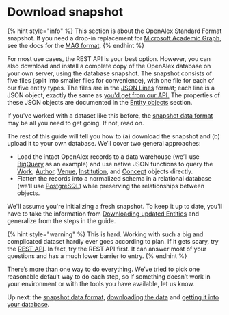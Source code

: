 # Download snapshot

{% hint style="info" %}
This section is about the OpenAlex Standard Format snapshot. If you need a drop-in replacement for [Microsoft Academic Graph](https://www.microsoft.com/en-us/research/project/microsoft-academic-graph/), see the docs for the [MAG format](mag-format/).
{% endhint %}

For most use cases, the REST API is your best option. However, you can also download and install a complete copy of the OpenAlex database on your own server, using the database snapshot. The snapshot consists of five files (split into smaller files for convenience), with one file for each of our five entity types. The files are in the [JSON Lines](https://jsonlines.org) format; each line is a JSON object, exactly the same as [you'd get from our API.](../api/get-single-entities.md) The properties of these JSON objects are documented in the [Entity objects](../about-the-data/) section.&#x20;

If you've worked with a dataset like this before, the [snapshot data format](snapshot-data-format.md) may be all you need to get going. If not, read on.

The rest of this guide will tell you how to (a) download the snapshot and (b) upload it to your own database. We’ll cover two general approaches:

* Load the intact OpenAlex records to a data warehouse (we’ll use [BigQuery](https://cloud.google.com/bigquery) as an example) and use native JSON functions to query the [Work](https://app.gitbook.com/o/q9WAeozYo93Avo9VPiOf/s/Sj6S26Opvy3KVj3QQGMc/about-the-data/work), [Author](https://app.gitbook.com/o/q9WAeozYo93Avo9VPiOf/s/Sj6S26Opvy3KVj3QQGMc/about-the-data/author), [Venue](https://app.gitbook.com/o/q9WAeozYo93Avo9VPiOf/s/Sj6S26Opvy3KVj3QQGMc/about-the-data/venue), [Institution](https://app.gitbook.com/o/q9WAeozYo93Avo9VPiOf/s/Sj6S26Opvy3KVj3QQGMc/about-the-data/institution), and [Concept](https://app.gitbook.com/o/q9WAeozYo93Avo9VPiOf/s/Sj6S26Opvy3KVj3QQGMc/about-the-data/concept) objects directly.
* Flatten the records into a normalized schema in a relational database (we’ll use [PostgreSQL](https://www.postgresql.org)) while preserving the relationships between objects.

We'll assume you're initializing a fresh snapshot. To keep it up to date, you'll have to take the information from [Downloading updated Entities](snapshot-data-format.md#downloading-updated-records) and generalize from the steps in the guide.

{% hint style="warning" %}
This is hard. Working with such a big and complicated dataset hardly ever goes according to plan. If it gets scary, try the [REST API](https://openalex.org/rest-api). In fact, try the REST API first. It can answer most of your questions and has a much lower barrier to entry.&#x20;
{% endhint %}

There’s more than one way to do everything. We’ve tried to pick one reasonable default way to do each step, so if something doesn’t work in your environment or with the tools you have available, let us know.

Up next: the [snapshot data format](snapshot-data-format.md), [downloading the data](download-to-your-machine.md) and [getting it into your database](upload-to-your-database/).

